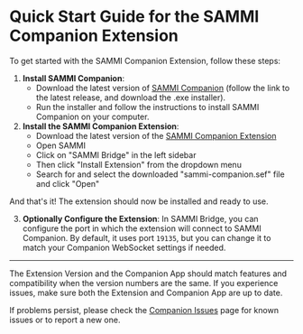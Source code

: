 # Quick Start Guide for the SAMMI Companion Extension

To get started with the SAMMI Companion Extension, follow these steps:
1. **Install SAMMI Companion**: 
   - Download the latest version of [SAMMI Companion](https://github.com/spacedock-zero/SAMMI-Companion_pre/releases) (follow the link to the latest release, and download the .exe installer).
   - Run the installer and follow the instructions to install SAMMI Companion on your computer.
2. **Install the SAMMI Companion Extension**:
   - Download the latest version of the [SAMMI Companion Extension](https://github.com/spacedock-zero/SAMMI_Companion-extension/releases)
   - Open SAMMI
   - Click on "SAMMI Bridge" in the left sidebar
   - Then click "Install Extension" from the dropdown menu
   - Search for and select the downloaded "sammi-companion.sef" file and click "Open"

And that's it! The extension should now be installed and ready to use.

3. **Optionally Configure the Extension**:
  In SAMMI Bridge, you can configure the port in which the extension will connect to SAMMI Companion. By default, it uses port `19135`, but you can change it to match your Companion WebSocket settings if needed.

---

The Extension Version and the Companion App should match features and compatibility when the version numbers are the same. If you experience issues, make sure both the Extension and Companion App are up to date.

If problems persist, please check the [Companion Issues](https://github.com/spacedock-zero/SAMMI-Companion_pre/issues) page for known issues or to report a new one.